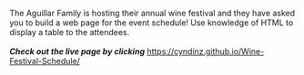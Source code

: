 The Aguillar Family is hosting their annual wine festival and they have asked you to build a web page for the event schedule! Use knowledge of HTML to display a table to the attendees. <br><br>
***Check out the live page by clicking*** https://cyndinz.github.io/Wine-Festival-Schedule/